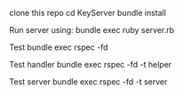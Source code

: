 clone this repo
cd KeyServer
bundle install

Run server using:
bundle exec ruby server.rb

Test
bundle exec rspec -fd

Test handler
bundle exec rspec -fd -t helper

Test server
bundle exec rspec -fd -t server

